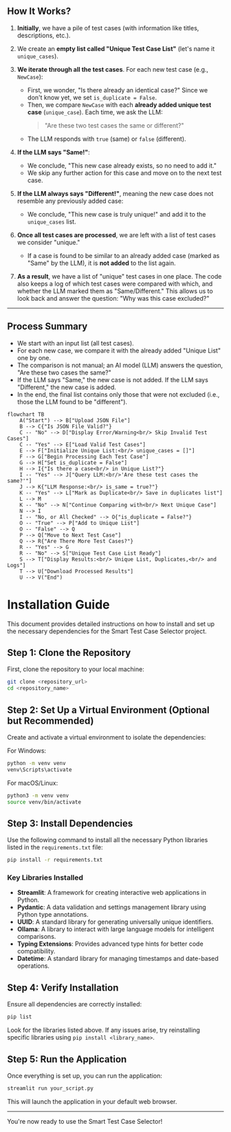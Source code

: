 ## How It Works?

1. **Initially**, we have a pile of test cases (with information like titles, descriptions, etc.).

2. We create an **empty list called "Unique Test Case List"** (let's name it `unique_cases`).

3. **We iterate through all the test cases**. For each new test case (e.g., `NewCase`):  
   - First, we wonder, "Is there already an identical case?" Since we don't know yet, we set `is_duplicate = False`.  
   - Then, we compare `NewCase` with each **already added unique test case** (`unique_case`). Each time, we ask the LLM:  
     > "Are these two test cases the same or different?"  
   - The LLM responds with `true` (same) or `false` (different).  

4. **If the LLM says "Same!"**:  
   - We conclude, "This new case already exists, so no need to add it."  
   - We skip any further action for this case and move on to the next test case.  

5. **If the LLM always says "Different!"**, meaning the new case does not resemble any previously added case:  
   - We conclude, "This new case is truly unique!" and add it to the `unique_cases` list.  

6. **Once all test cases are processed**, we are left with a list of test cases we consider "unique."  
   - If a case is found to be similar to an already added case (marked as "Same" by the LLM), it is **not added** to the list again.  

7. **As a result**, we have a list of "unique" test cases in one place. The code also keeps a log of which test cases were compared with which, and whether the LLM marked them as "Same/Different." This allows us to look back and answer the question: "Why was this case excluded?"

---

## Process Summary

- We start with an input list (all test cases).  
- For each new case, we compare it with the already added "Unique List" one by one.  
- The comparison is not manual; an AI model (LLM) answers the question, "Are these two cases the same?"  
- If the LLM says "Same," the new case is not added. If the LLM says "Different," the new case is added.  
- In the end, the final list contains only those that were not excluded (i.e., those the LLM found to be "different").

```mermaid
flowchart TB
    A("Start") --> B["Upload JSON File"]
    B --> C{"Is JSON File Valid?"}
    C -- "No" --> D["Display Error/Warning<br/> Skip Invalid Test Cases"]
    C -- "Yes" --> E["Load Valid Test Cases"]
    E --> F["Initialize Unique List:<br/> unique_cases = []"]
    F --> G["Begin Processing Each Test Case"]
    G --> H["Set is_duplicate = False"]
    H --> I{"Is there a case<br/> in Unique List?"}
    I -- "Yes" --> J["Query LLM:<br/>'Are these test cases the same?'"]
    J --> K{"LLM Response:<br/> is_same = true?"}
    K -- "Yes" --> L["Mark as Duplicate<br/> Save in duplicates list"]
    L --> M
    K -- "No" --> N["Continue Comparing with<br/> Next Unique Case"]
    N --> I
    I -- "No, or All Checked" --> O{"is_duplicate = False?"}
    O -- "True" --> P["Add to Unique List"]
    O -- "False" --> Q
    P --> Q["Move to Next Test Case"]
    Q --> R{"Are There More Test Cases?"}
    R -- "Yes" --> G
    R -- "No" --> S["Unique Test Case List Ready"]
    S --> T["Display Results:<br/> Unique List, Duplicates,<br/> and Logs"]
    T --> U["Download Processed Results"]
    U --> V("End")
```

# Installation Guide

This document provides detailed instructions on how to install and set up the necessary dependencies for the Smart Test Case Selector project.

## Step 1: Clone the Repository

First, clone the repository to your local machine:

```bash
git clone <repository_url>
cd <repository_name>
```

## Step 2: Set Up a Virtual Environment (Optional but Recommended)

Create and activate a virtual environment to isolate the dependencies:

For Windows:
```bash
python -m venv venv
venv\Scripts\activate
```

For macOS/Linux:
```bash
python3 -m venv venv
source venv/bin/activate
```

## Step 3: Install Dependencies

Use the following command to install all the necessary Python libraries listed in the `requirements.txt` file:

```bash
pip install -r requirements.txt
```

### Key Libraries Installed

- **Streamlit**: A framework for creating interactive web applications in Python.
- **Pydantic**: A data validation and settings management library using Python type annotations.
- **UUID**: A standard library for generating universally unique identifiers.
- **Ollama**: A library to interact with large language models for intelligent comparisons.
- **Typing Extensions**: Provides advanced type hints for better code compatibility.
- **Datetime**: A standard library for managing timestamps and date-based operations.

## Step 4: Verify Installation

Ensure all dependencies are correctly installed:

```bash
pip list
```

Look for the libraries listed above. If any issues arise, try reinstalling specific libraries using `pip install <library_name>`.

## Step 5: Run the Application

Once everything is set up, you can run the application:

```bash
streamlit run your_script.py
```

This will launch the application in your default web browser.

---

You're now ready to use the Smart Test Case Selector!
